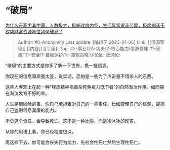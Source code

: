 # “破局”
[为什么东亚尤其中国，人数极大，极端过度内卷，生活异常艰辛劳累，极度痴迷于权势财富资源地位如何破局？](https://www.zhihu.com/question/573863159/answer/2831843031)

> Author: #0-Anonymity
> Last update: [编辑于 2023-01-06]
> Link: [[信源管理]] [[内卷]] [[平庸]]
> Tag: #2-事业/2A-功夫/2-核心能力/信源管理 #1-家族/1C-安全/1-自我保护/1c-自救策略 
> 评论区:
> 泛讨论:

“破局”的主要方式是你多了解一下世界，换一批信源。

你现在的信息源质量太差，说实话，恐怕是一些为了点击量不惜杀人的东西。

这些人客观上在起一种“释放精神病毒杀死免疫力低下者”的自然淘汰作用。如同狼在淘汰发育不好的羊。

人生是很凶险的事，你自己承担着对自己的一些责任，比如管理自己的信源，提高自己鉴别信息真假的能力。

不负这个责任，会导致死亡。这不是一种比喻，而是冷冰冰的现实。

从你的用语上看，你已经程度很深。

再这样下去，你可能会丧失行为能力，先社会性死亡然后生理性死亡。
